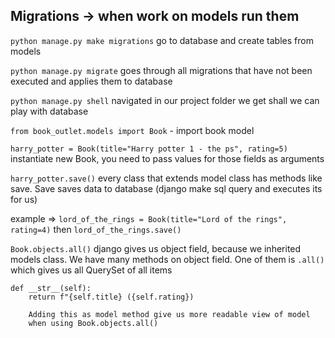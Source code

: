 ## Migrations -> when work on models run them
`python manage.py make migrations`
go to database and create tables from models

`python manage.py migrate` goes through all migrations that have not been executed 
and applies them to database

`python manage.py shell` navigated in our project folder we get shall we can 
play with database

`from book_outlet.models import Book` - import book model

`harry_potter = Book(title="Harry potter 1 - the ps", rating=5)` instantiate new Book, you need to pass values for those 
fields as arguments

`harry_potter.save()` every class that extends model class has methods like save. Save
saves data to database (django make sql query and executes its for us)

example => `lord_of_the_rings = Book(title="Lord of the rings", rating=4)` then `lord_of_the_rings.save()`

`Book.objects.all()` django gives us object field, because we inherited models class. We have 
many methods on object field. One of them is `.all()` which gives us all QuerySet of all items

    def __str__(self):
        return f"{self.title} ({self.rating})
        
        Adding this as model method give us more readable view of model
        when using Book.objects.all()
                
